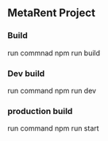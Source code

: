 ## MetaRent Project

### Build
run commnad npm run build

### Dev build
run command npm run dev

### production build
run command npm run start